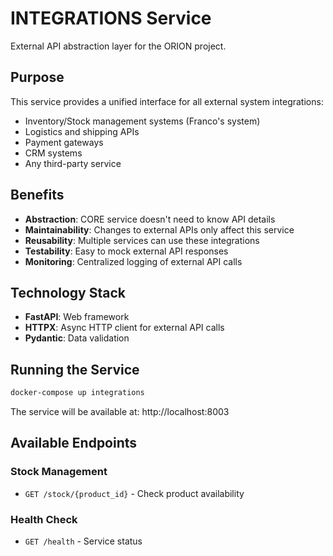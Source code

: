 # INTEGRATIONS Service

External API abstraction layer for the ORION project.

## Purpose

This service provides a unified interface for all external system integrations:
- Inventory/Stock management systems (Franco's system)
- Logistics and shipping APIs
- Payment gateways
- CRM systems
- Any third-party service

## Benefits

- **Abstraction**: CORE service doesn't need to know API details
- **Maintainability**: Changes to external APIs only affect this service
- **Reusability**: Multiple services can use these integrations
- **Testability**: Easy to mock external API responses
- **Monitoring**: Centralized logging of external API calls

## Technology Stack

- **FastAPI**: Web framework
- **HTTPX**: Async HTTP client for external API calls
- **Pydantic**: Data validation

## Running the Service

```bash
docker-compose up integrations
```

The service will be available at: http://localhost:8003

## Available Endpoints

### Stock Management
- `GET /stock/{product_id}` - Check product availability

### Health Check
- `GET /health` - Service status
